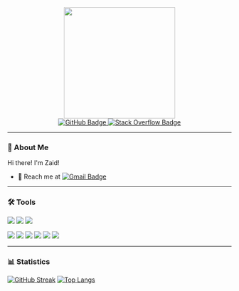 <div id="header" align="center">
  <img src=https://github.com/ZaidMSeta/ZaidMSeta/assets/144247476/fc3fff6c-9eed-449e-8a61-0340538c8028" width="250"/>
  
  <div id="badges">
    <a href="https://github.com/ZaidMSeta">
      <img src="https://img.shields.io/badge/Github-black?style=for-the-badge&logo=github&logoColor=white" alt="GitHub Badge"/>
    </a>
    <a href="https://stackoverflow.com/users/22750010/zaidmseta">
      <img src="https://img.shields.io/badge/stack%20overflow-FE7A16?logo=stack-overflow&logoColor=white&style=for-the-badge" alt="Stack Overflow Badge"/>
    </a>
  </div>
  <img src="https://komarev.com/ghpvc/?username=Za&style=flat-square&color=blue" alt=""/>
  </div>

---

### 📄 About Me

Hi there! I'm Zaid!
- 📧 Reach me at [![Gmail Badge](https://img.shields.io/badge/Gmail-D14836?style=for-the-badge&logo=gmail&logoColor=white)](zaidmseta@gmail.com)

---

### 🛠️ Tools
<img src="https://img.shields.io/badge/Arduino_IDE-00979D?style=for-the-badge&logo=arduino&logoColor=white" /> <img src="https://img.shields.io/badge/replit-667881?style=for-the-badge&logo=replit&logoColor=white" /> <img src="https://img.shields.io/badge/Visual_Studio_Code-0078D4?style=for-the-badge&logo=visual%20studio%20code&logoColor=white" />

<img src="https://img.shields.io/badge/C%23-239120?style=for-the-badge&logo=c-sharp&logoColor=white" /> <img src="https://img.shields.io/badge/C%2B%2B-00599C?style=for-the-badge&logo=c%2B%2B&logoColor=white" /> <img src="https://img.shields.io/badge/HTML5-E34F26?style=for-the-badge&logo=html5&logoColor=white" /> <img src="https://img.shields.io/badge/JavaScript-323330?style=for-the-badge&logo=javascript&logoColor=F7DF1E" /> <img src="https://img.shields.io/badge/Lua-2C2D72?style=for-the-badge&logo=lua&logoColor=white" /> <img src="https://img.shields.io/badge/Python-FFD43B?style=for-the-badge&logo=python&logoColor=blue" />

---

### 📊 Statistics
<a href="https://git.io/streak-stats"><img src="http://github-readme-streak-stats.herokuapp.com?user=Zaidmseta&theme=dark&hide_border=true&fire=2596BE&currStreakLabel=2596BE&stroke=2596BE&sideLabels=2596BE&dates=2596BE&ring=2596BE&hide_longest_streak=true" alt="GitHub Streak" /></a>
[![Top Langs](https://github-readme-stats.vercel.app/api/top-langs/?username=zaidmseta&layout=compact&theme=vision-friendly-dark)](https://github.com/anuraghazra/github-readme-stats)




